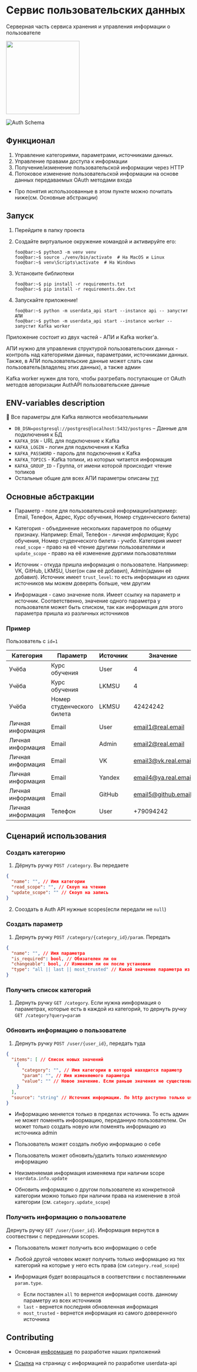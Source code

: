 # Сервис пользовательских данных

Серверная часть сервиса хранения и управления информации о пользователе

[<img src="https://cdn.profcomff.com/easycode/easycode.svg" width="200"></img>](https://easycode.profcomff.com/templates/docker-fastapi/workspace?mode=manual&param.Repository+URL=https://github.com/profcomff/userdata-api.git&param.Working+directory=userdata-api)

![Auth Schema](https://github.com/profcomff/auth-api/assets/5656720/ab2730be-054a-454c-ab76-5475e615bb64)

## Функционал
1. Управление категориями, параметрами, источниками данных.
2. Управление правами доступа к информации
3. Получение/изменение пользовательской информации через HTTP
4. Потоковое изменение пользовательской информации на основе данных передаваемых OAuth методами входа

- Про понятия использоованные в этом пункте можно почитать ниже(см. Основные абстракции)

## Запуск

1. Перейдите в папку проекта

2. Создайте виртуальное окружение командой и активируйте его:
    ```console
    foo@bar:~$ python3 -m venv venv
    foo@bar:~$ source ./venv/bin/activate  # На MacOS и Linux
    foo@bar:~$ venv\Scripts\activate  # На Windows
    ```

3. Установите библиотеки
    ```console
    foo@bar:~$ pip install -r requirements.txt
    foo@bar:~$ pip install -r requirements.dev.txt
    ```
4. Запускайте приложение!
    ```console
    foo@bar:~$ python -m userdata_api start --instance api -- запустит АПИ
    foo@bar:~$ python -m userdata_api start --instance worker -- запустит Kafka worker
    ```

Приложение состоит из двух частей - АПИ и Kafka worker'а.

АПИ нужно для управления структурой пользовательских данных -
контроль над категориями данных, параметрами, источниками данных.
Также, в АПИ пользовательские данные может слать
сам пользователь(владелец этих данных), а также админ

Kafka worker нужен для того, чтобы разгребать поступающие от OAuth
методов авторизации AuthAPI пользовательские данные

## ENV-variables description

:star2: Все параметры для Kafka являются необязательными

- `DB_DSN=postgresql://postgres@localhost:5432/postgres` – Данные для подключения к БД
- `KAFKA_DSN` - URL для подключение к Kafka
- `KAFKA_LOGIN` - логин для подключения к Kafka
- `KAFKA_PASSWORD` - пароль для подключения к Kafka
- `KAFKA_TOPICS` - Kafka топики, из которых читается информация
- `KAFKA_GROUP_ID` - Группа, от имени которой происходит чтение топиков
- Остальные общие для всех АПИ параметры описаны [тут](https://github.com/profcomff/.github/wiki/%5Bbackend%5D-Настройки-приложения)

## Основные абстракции

- Параметр - поле для пользовательской информации(например: Email, Телефон, Адрес, Курс обучения, Номер студенческого билета)

- Категория - объединение нескольких параметров по общему признаку. Например: Email, Телефон - _личная информация_; Курс обучения, Номер студенческого билета - _учеба_. Категория имеет `read_scope` - право на её чтение другими пользователями и `update_scope` - право на её изменение дургими пользователями

- Источник - откуда пришла информация о пользователе. Наприимер: VK, GitHub, LKMSU, User(он сам её добавил), Admin(админ её добавил). Источник имеет `trust_level`: то есть информации из одних источников мы можем доверять больше, чем другим

- Информация - само значение поля. Имеет ссылку на параметр и источник. Соответственно, значение одного параметра у пользователя может быть списком, так как информация для этого параметра пришла из различных источников

### Пример

Пользователь с `id=1`

| Категория  |  Параметр | Источник  |  Значение |
|---|---|---|---|
| Учёба  | Курс обучения  |  User | 4  |
| Учёба  | Курс обучения  | LKMSU  | 4  |
| Учёба  |  Номер студенческого билета | LKMSU  |  42424242 |
| Личная информация  | Email  |  User | email1@real.email  |
| Личная информация  | Email  | Admin  | email2@real.email  |
| Личная информация  |  Email | VK  |  email3@vk.real.email |
| Личная информация  | Email  |  Yandex | email4@ya.real.email  |
| Личная информация  | Email  | GitHub  | email5@github.email  |
| Личная информация  |  Телефон | User  |  +79094242 |


## Сценарий использования

### Создать категорию

1. Дёрнуть ручку `POST /category`. Вы передаете
```json
{
  "name": "", // Имя категории
  "read_scope": "", // Скоуп на чтение
  "update_scope": "" // Скоуп на запись
}
```
2. Сооздать в Auth API нужные scopes(если передали не `null`)

### Создать параметр

1. Дернуть ручку `POST /category/{category_id}/param`. Передать
```json
{
  "name": "", // Имя параметра
  "is_required": bool, // Обязателен ли он
  "changeable": bool, // Изменяем ли он после установки
  "type": "all || last || most_trusted" // Какой значение параметра из множества, задаваемого источником, будет возвращаться
}
```

### Получить список категорий

1. Дернуть ручку `GET /category`. Если нужна иинформация о параметрах, которые есть в каждой из категорий, то дернуть ручку `GET /category?query=param`

### Обновить информацию о пользователе

1. Дернуть ручку `POST /user/{user_id}`, передать туда
```json
{
  "items": [ // Список новых значений
    {
      "category": "", // Имя категории в которой находится параметр
      "param": "", // Имя изменяемого параметра
      "value": "" // Новое значение. Если раньше значения не существовало, то оно будет создано. Если передать null, то значение будет удалено.
    }
  ],
  "source": "string" // Источник информации. По http доступно только user и admin
}
```
- Информацию меняется только в пределах источника. То есть админ не может поменять инфоормацию, переданную пользователем. Он может только создать новую или поменять информацию из источника admin

- Пользователь может создать любую информацию о себе

- Пользователь может обновить/удалить только _изменяемую_ информацию

- Неизменяемая информация изменяема при наличии scope `userdata.info.update`

- Обновить информацию о другом пользователе из конкретноой категории можно только при наличии права на изменение в этой категории (см. `category.update_scope`)

### Получить информацию о пользователе

Дернуть ручку `GET /user/{user_id}`. Информация вернутся в соотвествии с переданными scopes.

- Пользователь может получить всю информацию о себе

- Любой другой человек может получить только информацию из тех категорий на которые у него есть права (см `category.read_scope`)

- Информация будет возвращаться в соответствии с поставленными `param.type`.
  - Если поставлен `all` то вернется информация соотв. данному параметру из всех источников
  - `last` - вернется последняя обновленная информация
  - `most_trusted` - вернется информация из самого доверенного источника

## Contributing

- Основная [информация](https://github.com/profcomff/.github/wiki/%255Bdev%255D-Backend-%25D1%2580%25D0%25B0%25D0%25B7%25D1%2580%25D0%25B0%25D0%25B1%25D0%25BE%25D1%2582%25D0%25BA%25D0%25B0) по разработке наших приложений

- [Ссылка](https://github.com/profcomff/userdata-api/blob/main/CONTRIBUTING.md) на страницу с информацией по разработке userdata-api
